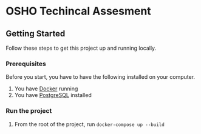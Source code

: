 # OSHO Techincal Assesment

## Getting Started

Follow these steps to get this project up and running locally.

### Prerequisites

Before you start, you have to have the following installed on your computer.

1. You have [Docker](https://www.docker.com) running
2. You have [PostgreSQL](https://www.postgresql.org/docs/12/index.html) installed

### Run the project

1. From the root of the project, run `docker-compose up --build`